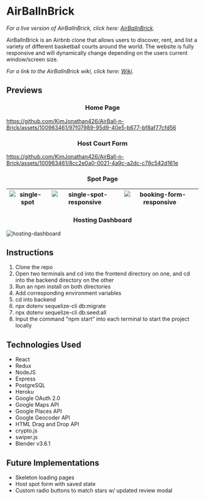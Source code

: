 # AirBallnBrick

_For a live version of AirBallnBrick, click here: [AirBallnBrick](https://airball-n-brick.herokuapp.com/)._

AirBallnBrick is an Airbnb clone that allows users to discover, rent, and list a variety of different basketball courts around the world. The website is fully responsive and will dynamically change depending on the users current window/screen size.

_For a link to the AirBallnBrick wiki, click here: [Wiki](https://github.com/KimJonathan426/AirBall-n-Brick/wiki)._


## Previews

<h3 align="center">
  Home Page
</h3>

https://github.com/KimJonathan426/AirBall-n-Brick/assets/100963461/97f07989-95d9-40e5-b677-bf8af77cfd56


<h3 align="center">
  Host Court Form
</h3>

https://github.com/KimJonathan426/AirBall-n-Brick/assets/100963461/8cc2e0a0-0021-4a9c-a2dc-c78c542d161e


<h3 align="center">
  Spot Page
</h3>

![single-spot](https://github.com/KimJonathan426/AirBall-n-Brick/assets/100963461/78fec1d8-8399-4442-b413-1f892ba249f7) | ![single-spot-responsive](https://github.com/KimJonathan426/AirBall-n-Brick/assets/100963461/fbf40014-16ad-488c-8b7d-a8abc122ac85) | ![booking-form-responsive](https://github.com/KimJonathan426/AirBall-n-Brick/assets/100963461/47581a07-deb9-47be-93fa-a0b37b584cec)
:---------------------:|:----------------------:|:----------------------:

<h3 align="center">
  Hosting Dashboard
</h3>

![hosting-dashboard](https://github.com/KimJonathan426/AirBall-n-Brick/assets/100963461/7af5097d-f533-488d-84ce-ca25f7be4fe9)


## Instructions
1. Clone the repo
2. Open two terminals and cd into the frontend directory on one, and cd into the backend directory on the other
3. Run an npm install on both directories
4. Add corresponding environment variables
5. cd into backend
6. npx dotenv sequelize-cli db:migrate
7. npx dotenv sequelize-cli db:seed:all
8. Input the command "npm start" into each terminal to start the project locally


## Technologies Used
- React
- Redux
- NodeJS
- Express
- PostgreSQL
- Heroku
- Google OAuth 2.0
- Google Maps API
- Google Places API
- Google Geocoder API
- HTML Drag and Drop API
- crypto.js
- swiper.js
- Blender v3.6.1


## Future Implementations
- Skeleton loading pages
- Host spot form with saved state
- Custom radio buttons to match stars w/ updated review modal
